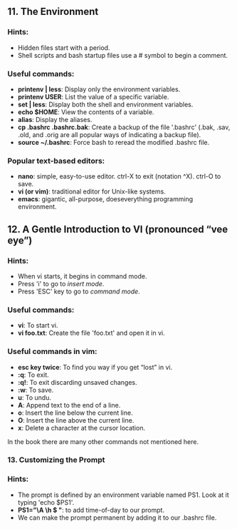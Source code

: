 
## 11. The Environment

### Hints:
- Hidden files start with a period.
- Shell scripts and bash startup files use a # symbol to begin a comment.

### Useful commands:
- **printenv | less**: Display only the environment variables.
- **printenv USER**: List the value of a specific variable.
- **set | less**: Display both the shell and environment variables.
- **echo $HOME**: View the contents of a variable.
- **alias**: Display the aliases.
- **cp .bashrc .bashrc.bak**: Create a backup of the file '.bashrc' (.bak, .sav, .old, and .orig are all popular ways of indicating a backup file).
- **source ~/.bashrc**: Force bash to reread the modified .bashrc file.

### Popular text-based editors:
- **nano**: simple, easy-to-use editor. ctrl-X to exit (notation ^X). ctrl-O to save.
- **vi (or vim)**: traditional editor for Unix-like systems.
- **emacs**: gigantic, all-purpose, doeseverything programming environment.

## 12. A Gentle Introduction to VI (pronounced “vee eye”)

### Hints:
- When vi starts, it begins in command mode.
- Press 'i' to go to *insert mode*.
- Press 'ESC' key to go to *command mode*.

### Useful commands:
- **vi**: To start vi.
- **vi foo.txt**: Create the file 'foo.txt' and open it in vi.

### Useful commands in vim:
- **esc key twice**: To find you way if you get “lost” in vi.
- **:q**: To exit.
- **:q!**: To exit discarding unsaved changes.
- **:w**: To save.
- **u**: To undu.
- **A**: Append text to the end of a line.
- **o**: Insert the line below the current line.
- **O**: Insert the line above the current line.
- **x**: Delete a character at the cursor location.

In the book there are many other commands not mentioned here.

### 13. Customizing the Prompt

### Hints:
- The prompt is defined by an environment variable named PS1. Look at it typing 'echo $PS1'.
- **PS1="\A \h \$ "**:  to add time-of-day to our prompt.
- We can make the prompt permanent by adding it to our .bashrc file.

